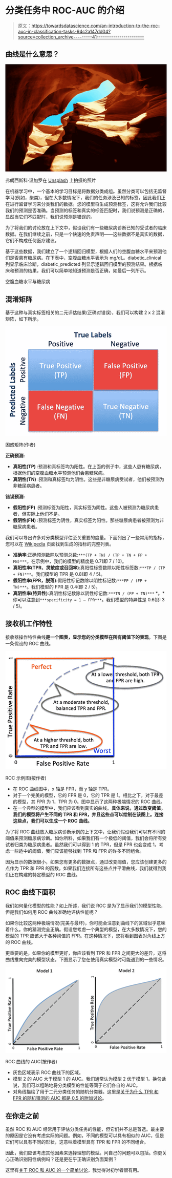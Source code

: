 # 分类任务中 ROC-AUC 的介绍

> 原文：<https://towardsdatascience.com/an-introduction-to-the-roc-auc-in-classification-tasks-94c2a147dd04?source=collection_archive---------41----------------------->

## 曲线是什么意思？

![](img/5a1169fbaf2b2a547288134ea7a23c6d.png)

弗朗西斯科·温加罗在 [Unsplash](https://unsplash.com?utm_source=medium&utm_medium=referral) 上拍摄的照片

在机器学习中，一个基本的学习目标是将数据分类成组。虽然分类可以包括无监督学习(例如，聚类)，但在大多数情况下，我们的任务涉及已知的标签，因此我们正在进行监督学习来分类我们的数据。您的模型将生成预测标签，这将允许我们比较我们的预测是否准确。当预测的标签和真实的标签匹配时，我们说预测是正确的，显然当它们不匹配时，我们说预测是错误的。

为了将我们的讨论放在上下文中，假设我们有一些糖尿病诊断已知的受试者的临床数据。在我们继续之前，只是一个快速的免责声明——这些数据不是真实的数据，它们不构成任何医疗建议。

基于这些数据，我们建立了一个逻辑回归模型，根据人们的空腹血糖水平来预测他们是否患有糖尿病。在下表中，空腹血糖水平表示为 mg/dL。diabetic_clinical 列显示临床诊断，diabetic_predicted 列显示逻辑回归模型的预测结果。根据临床和预测的结果，我们可以简单地知道预测是否正确，如最后一列所示。

空腹血糖水平与糖尿病

## 混淆矩阵

基于这种与真实标签相关的二元评估结果(正确对错误)，我们可以构建 2 x 2 混淆矩阵，如下所示。

![](img/38f86bde630b7d397e191b3ceec2048b.png)

困惑矩阵(作者)

**正确预测:**

*   **真阳性(TP)** :预测和真标签均为阳性。在上面的例子中，这些人患有糖尿病，根据他们的空腹血糖水平预测他们会患糖尿病。
*   **真阴性(TN)** :预测和真标签均为阴性。这些是非糖尿病受试者，他们被预测为非糖尿病患者。

**错误预测:**

*   **假阳性(FP)** :预测标签为阳性，真实标签为阴性。这些人被预测为糖尿病患者，但实际上他们不是。
*   **假阴性(FN)** :预测标签为阴性，真实标签为阳性。那些糖尿病患者被预测为非糖尿病患者。

我们可以导出许多对分类模型评估至关重要的度量。下面列出了一些常用的指标，您可以在 [Wikipedia](https://en.wikipedia.org/wiki/Confusion_matrix) 页面找到生成的指标的完整列表。

*   **准确率**:正确预测数除以预测总数:`***(TP + TN) / (TP + TN + FP + FN)***`。在示例中，我们的模型的精度是 0.7(即 7 / 10)。
*   **真阳性率(TPR、灵敏度或召回率)**:真阳性标签数除以阳性标签数:`***TP / (TP + FN)***`。我们模型的 TPR 是 0.8(即 4 / 5)。
*   **假阳性率(FPR，脱落)**:假阳性标记数除以阴性标记数:`***FP / (FP + TN)***`。我们模型的 FPR 是 0.4(即 2 / 5)。
*   **真阴性率(特异性)**:真阴性标记数除以阴性标记数:`***TN / (FP + TN)***` *。*你可以注意到`***specificity = 1 — FPR***`。我们模型的特异性是 0.6(即 3 / 5)。

## 接收机工作特性

接收器操作特性曲线**是一个图表，显示您的分类模型在所有阈值下的表现**。下图是一条假设的 ROC 曲线。

![](img/fb179ee895a88422240ac6d7b3822d26.png)

ROC 示例图(按作者)

*   在 ROC 曲线图中，x 轴是 FPR，而 y 轴是 TPR。
*   对于一个完美的模型，它的 FPR 是 0，它的 TPR 是 1。相比之下，对于最差的模型，其 FPR 为 1，TPR 为 0。图中显示了这两种极端情况的 ROC 曲线。
*   在一个典型的模型中，我们应该看到真实的曲线。**具体来说，通过改变阈值，我们的模型将产生不同的 TPR 和 FPR，并且这些点可以绘制在该图上。连接这些点，我们可以生成一个 ROC 曲线。**

为了将 ROC 曲线放入糖尿病诊断示例的上下文中，让我们假设我们可以有不同的阈值来预测糖尿病诊断。如你所料，如果我们有一个极低的阈值，我们会将所有受试者归类为糖尿病患者。虽然我们可以得到 1 的 TPR，但是 FPR 也会变成 1。考虑一些适中的阈值，我们应该能够找到 TPR 和 FPR 的许多不同组合。

因为显示的数据很小，如果您有更多的数据点，通过改变阈值，您应该创建更多的点作为 TPR 和 FPR 的函数。如果我们连接所有这些点并平滑曲线，我们就得到我们正在构建的特定模型的 ROC 曲线。

## ROC 曲线下面积

我们如何量化模型的性能？如上所述，我们说 ROC 是为了显示我们的模型性能，但是我们如何用 ROC 曲线准确地评估性能呢？

如果你比较这两种极端情况(完美与最坏)，你可能会注意到曲线下的区域似乎意味着什么。你的猜测完全正确。假设您考虑一个典型的模型，在大多数情况下，您的模型的 TPR 应该大于各种阈值的 FPR。在这种情况下，您将看到图表对角线上方的 ROC 曲线。

更重要的是，如果你的模型更好，你应该看到 TPR 和 FPR 之间更大的差异，这将曲线推向完美的模型状态。下图显示了您在使用真实模型时可能遇到的一些情况。

![](img/90197e4136a7e74018fb515be7cae2a4.png)

ROC 曲线的 AUC(按作者)

*   灰色区域表示 ROC 曲线下的区域。
*   模型 2 的 AUC 大于模型 1 的 AUC。我们通常认为模型 2 优于模型 1。换句话说，我们可以粗略地将分类模型的性能等同于它们各自的 AUC。
*   对角线描绘了用于二元分类任务的随机分类器。这里是[关于为什么 TPR 和 FPR 的随机猜测的 AUC 都是 0.5 的附加讨论](https://datascience.stackexchange.com/questions/31872/auc-roc-of-a-random-classifier)。

## 在你走之前

虽然 ROC 和 AUC 经常用于评估分类任务的性能，但它们并不总是首选。最主要的原因是它没有考虑实际的问题。例如，不同的模型可以具有相似的 AUC，但是它们可以具有不同的形状，这意味着模型具有 TPR 和 FPR 的不同组合。

因此，我们应该考虑其他因素来选择理想的模型。问自己的问题可以包括。你更关心正确识别阳性病例吗？还是更在乎正确识别负面案例？

这里有[关于 ROC 和 AUC 的一个简单讨论](https://developers.google.com/machine-learning/crash-course/classification/roc-and-auc)，我觉得对初学者很有用。